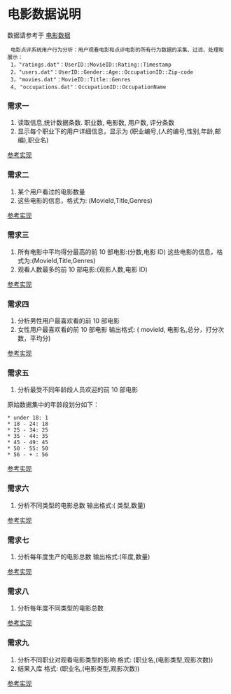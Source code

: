 # 电影数据说明

数据请参考于 [电影数据](moive-data)

```
 电影点评系统用户行为分析：用户观看电影和点评电影的所有行为数据的采集、过滤、处理和展示：
 1，"ratings.dat"：UserID::MovieID::Rating::Timestamp
 2，"users.dat"：UserID::Gender::Age::OccupationID::Zip-code
 3，"movies.dat"：MovieID::Title::Genres
 4, "occupations.dat"：OccupationID::OccupationName
```

### 需求一

1. 读取信息,统计数据条数. 职业数, 电影数, 用户数, 评分条数
1. 显示每个职业下的用户详细信息，显示为 (职业编号,(人的编号,性别,年龄,邮编),职业名)

[参考实现](practice/001.md)

### 需求二

1. 某个用户看过的电影数量
1. 这些电影的信息，格式为:  (MovieId,Title,Genres)

[参考实现](practice/002.md)

### 需求三

1. 所有电影中平均得分最高的前 10 部电影:(分数,电影 ID) 这些电影的信息，格式为:(MovieId,Title,Genres)
1. 观看人数最多的前 10 部电影:(观影人数,电影 ID)

[参考实现](practice/003.md)

### 需求四

1. 分析男性用户最喜欢看的前 10 部电影
1. 女性用户最喜欢看的前 10 部电影  输出格式:  ( movieId, 电影名,总分，打分次数，平均分)

[参考实现](practice/004.md)

### 需求五

1. 分析最受不同年龄段人员欢迎的前 10 部电影

原始数据集中的年龄段划分如下：

```
* under 18: 1
* 18 - 24: 18
* 25 - 34: 25
* 35 - 44: 35
* 45 - 49: 45
* 50 - 55: 50
* 56 - + : 56
```

[参考实现](practice/005.md)

### 需求六

1. 分析不同类型的电影总数  输出格式:( 类型,数量)

[参考实现](practice/006.md)

### 需求七

1. 分析每年度生产的电影总数  输出格式:(年度,数量)

[参考实现](practice/007.md)

### 需求八

1. 分析每年度不同类型的电影总数

[参考实现](practice/008.md)

### 需求九

1. 分析不同职业对观看电影类型的影响 格式: (职业名,(电影类型,观影次数))
1. 结果入库 格式:  (职业名,(电影类型,观影次数))

[参考实现](practice/009.md)
